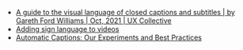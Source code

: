 - [A guide to the visual language of closed captions and subtitles | by Gareth Ford Williams | Oct, 2021 | UX Collective](https://uxdesign.cc/a-guide-to-the-visual-language-of-closed-captions-and-subtitles-2fda5fa2a325)
- [Adding sign language to videos](https://tetralogical.com/blog/2023/03/07/adding-sign-language-to-video/)
- [Automatic Captions: Our Experiments and Best Practices](https://equalentry.com/automatic-captions-experiments-best-practices/)
